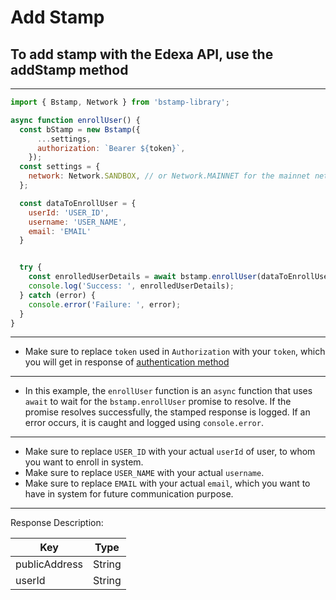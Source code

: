 # Add Stamp

## To add stamp with the Edexa API, use the addStamp method

---

```SDK.js
import { Bstamp, Network } from 'bstamp-library';

async function enrollUser() {
  const bStamp = new Bstamp({
      ...settings,
      authorization: `Bearer ${token}`,
    });
  const settings = {
    network: Network.SANDBOX, // or Network.MAINNET for the mainnet network
  };

  const dataToEnrollUser = {
    userId: 'USER_ID',
    username: 'USER_NAME',
    email: 'EMAIL'
  }


  try {
    const enrolledUserDetails = await bstamp.enrollUser(dataToEnrollUser);
    console.log('Success: ', enrolledUserDetails);
  } catch (error) {
    console.error('Failure: ', error);
  }
}

```
---
- Make sure to replace `token` used in `Authorization` with your `token`, which you will get in response of [authentication method](./authenticate.md)

---

- In this example, the `enrollUser` function is an `async` function that uses `await` to wait for the `bstamp.enrollUser` promise to resolve. If the promise resolves successfully, the stamped response is logged. If an error occurs, it is caught and logged using `console.error`.
---

- Make sure to replace `USER_ID` with your actual `userId` of user, to whom you want to enroll in system.
- Make sure to replace `USER_NAME` with your actual `username`.
- Make sure to replace `EMAIL` with your actual `email`, which you want to have in system for future communication purpose.

---

Response Description: 

  | Key | Type |
  | --- | --- |
  | publicAddress  | String |
  | userId  | String |
  